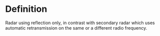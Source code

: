 # Definition

Radar using reflection only, in contrast with secondary radar which uses
automatic retransmission on the same or a different radio frequency.
